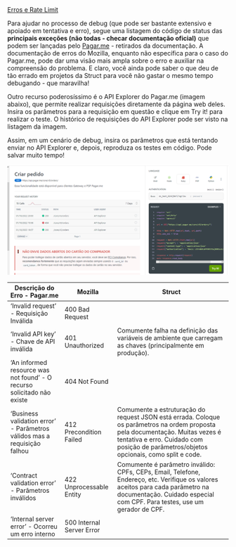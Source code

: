 ## 

[Erros e Rate Limit](https://docs.pagar.me/reference/erros-1)

Para ajudar no processo de debug (que pode ser bastante extensivo e apoiado em tentativa e erro), segue uma listagem do código de status das **principais exceções (não todas - checar documentação oficial)** que podem ser lançadas pelo [Pagar.me](http://Pagar.me) - retirados da documentação. A documentação de erros do Mozilla, enquanto não específica para o caso do Pagar.me, pode dar uma visão mais ampla sobre o erro e auxiliar na compreensão do problema. E claro, você ainda pode saber o que deu de tão errado em projetos da Struct para você não gastar o mesmo tempo debugando - que maravilha!

Outro recurso poderosíssimo é o API Explorer do Pagar.me (imagem abaixo), que permite realizar requisições diretamente da página web deles. Insira os parâmetros para a requisição em questão e clique em Try it! para realizar o teste. O histórico de requisições do API Explorer pode ser visto na listagem da imagem.

Assim, em um cenário de debug, insira os parâmetros que está tentando enviar no API Explorer e, depois, reproduza os testes em código. Pode salvar muito tempo!

![Untitled](../../../imagens/ImgPagarme3.png)

| Descrição do Erro - Pagar.me | Mozilla | Struct |
| --- | --- | --- |
| ‘Invalid request’ - Requisição Inválida | 400 Bad Request |  |
| ‘Invalid API key’ - Chave de API inválida |  401 Unauthorized | Comumente falha na definição das variáveis de ambiente que carregam as chaves (principalmente em produção). |
| ‘An informed resource was not found’ - O recurso solicitado não existe | 404 Not Found |  |
| ‘Business validation error’ - Parâmetros válidos mas a requisição falhou | 412 Precondition Failed | Comumente a estruturação do request JSON está errada. Coloque os parâmetros na ordem proposta pela documentação. Muitas vezes é tentativa e erro. Cuidado com posição de parâmetros/objetos opcionais, como split e code. |
| ‘Contract validation error’  - Parâmetros inválidos | 422 Unprocessable Entity | Comumente é parâmetro inválido: CPFs, CEPs, Email, Telefone, Endereço, etc. Verifique os valores aceitos para cada parâmetro na documentação. Cuidado especial com CPF. Para testes, use um gerador de CPF. |
| ‘Internal server error’ - Ocorreu um erro interno | 500 Internal Server Error |  |
